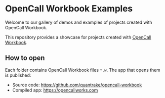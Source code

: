 # OpenCall Workbook Examples

Welcome to our gallery of demos and examples of projects created with OpenCall Workbook.

This repository provides a showcase for projects created with [OpenCall Workbook][OpenCall].


## How to open

Each folder contains OpenCall Workbook files `*.w`. The app that opens them is published: 

* Source code: https://github.com/quantrake/opencall-workbook
* Compiled app: https://opencallworks.com


[OpenCall]: https://opencallworks.com
